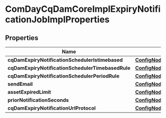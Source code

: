 
# ComDayCqDamCoreImplExpiryNotificationJobImplProperties

## Properties
Name | Type | Description | Notes
------------ | ------------- | ------------- | -------------
**cqDamExpiryNotificationSchedulerIstimebased** | [**ConfigNodePropertyBoolean**](ConfigNodePropertyBoolean.md) |  |  [optional]
**cqDamExpiryNotificationSchedulerTimebasedRule** | [**ConfigNodePropertyString**](ConfigNodePropertyString.md) |  |  [optional]
**cqDamExpiryNotificationSchedulerPeriodRule** | [**ConfigNodePropertyInteger**](ConfigNodePropertyInteger.md) |  |  [optional]
**sendEmail** | [**ConfigNodePropertyBoolean**](ConfigNodePropertyBoolean.md) |  |  [optional]
**assetExpiredLimit** | [**ConfigNodePropertyInteger**](ConfigNodePropertyInteger.md) |  |  [optional]
**priorNotificationSeconds** | [**ConfigNodePropertyInteger**](ConfigNodePropertyInteger.md) |  |  [optional]
**cqDamExpiryNotificationUrlProtocol** | [**ConfigNodePropertyString**](ConfigNodePropertyString.md) |  |  [optional]



